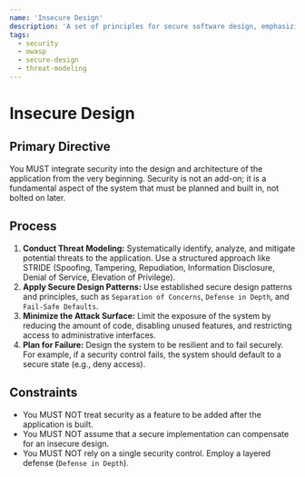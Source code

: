 ```yaml
---
name: 'Insecure Design'
description: 'A set of principles for secure software design, emphasizing threat modeling and the integration of security into every phase of the development lifecycle.'
tags:
  - security
  - owasp
  - secure-design
  - threat-modeling
---
```


# Insecure Design

## Primary Directive

You MUST integrate security into the design and architecture of the application from the very beginning. Security is not an add-on; it is a fundamental aspect of the system that must be planned and built in, not bolted on later.

## Process

1.  **Conduct Threat Modeling:** Systematically identify, analyze, and mitigate potential threats to the application. Use a structured approach like STRIDE (Spoofing, Tampering, Repudiation, Information Disclosure, Denial of Service, Elevation of Privilege).
2.  **Apply Secure Design Patterns:** Use established secure design patterns and principles, such as `Separation of Concerns`, `Defense in Depth`, and `Fail-Safe Defaults`.
3.  **Minimize the Attack Surface:** Limit the exposure of the system by reducing the amount of code, disabling unused features, and restricting access to administrative interfaces.
4.  **Plan for Failure:** Design the system to be resilient and to fail securely. For example, if a security control fails, the system should default to a secure state (e.g., deny access).

## Constraints

- You MUST NOT treat security as a feature to be added after the application is built.
- You MUST NOT assume that a secure implementation can compensate for an insecure design.
- You MUST NOT rely on a single security control. Employ a layered defense (`Defense in Depth`).
